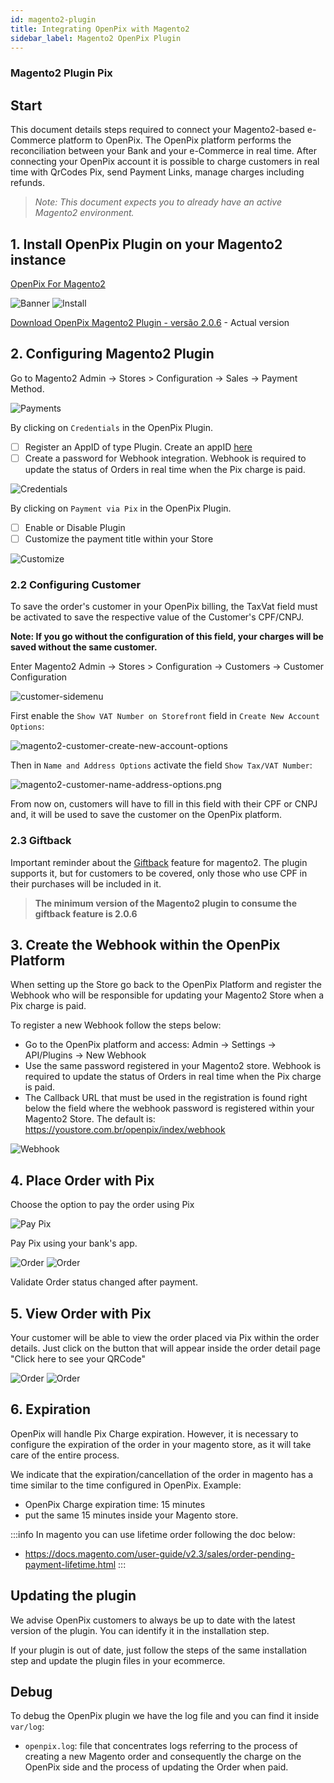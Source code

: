 ```yaml
---
id: magento2-plugin
title: Integrating OpenPix with Magento2
sidebar_label: Magento2 OpenPix Plugin
---
```


### Magento2 Plugin Pix

## Start

This document details steps required to connect your Magento2-based e-Commerce platform to OpenPix. The OpenPix platform performs the reconciliation between your Bank and your e-Commerce in real time.
After connecting your OpenPix account it is possible to charge customers in real time with QrCodes Pix, send Payment Links, manage charges including refunds.

> *Note: This document expects you to already have an active Magento2 environment.*

## 1. Install OpenPix Plugin on your Magento2 instance

[OpenPix For Magento2](https://marketplace.magento.com/openpix-pix.html)

![Banner](/img/ecommerce/woocommerce-banner.png)
![Install](/img/ecommerce/magento2/magento2-marketplace-search.png)

[Download OpenPix Magento2 Plugin - versão 2.0.6](pathname:///magento2/openpix_pix.2.0.6.zip) - Actual version

## 2. Configuring Magento2 Plugin

Go to Magento2 Admin -> Stores > Configuration -> Sales -> Payment Method.

![Payments](/img/ecommerce/magento2/magento2-payments.png)

By clicking on `Credentials` in the OpenPix Plugin.

- [ ] Register an AppID of type Plugin. Create an appID [here](../apis/api-getting-started.md)
- [ ] Create a password for Webhook integration. Webhook is required to update the status of Orders in real time when the Pix charge is paid.

![Credentials](/img/ecommerce/magento2/magento2-credentials.png)

By clicking on `Payment via Pix` in the OpenPix Plugin.

- [ ] Enable or Disable Plugin
- [ ] Customize the payment title within your Store

![Customize](/img/ecommerce/magento2/magento2-customize.png)

### 2.2 Configuring Customer

To save the order's customer in your OpenPix billing, the TaxVat field must be activated to save the respective value of the Customer's CPF/CNPJ.

**Note: If you go without the configuration of this field, your charges will be saved without the same customer.**

Enter Magento2 Admin -> Stores > Configuration -> Customers -> Customer Configuration

![customer-sidemenu](/img/ecommerce/magento2/magento2-customer-sidemenu.png)

First enable the `Show VAT Number on Storefront` field in `Create New Account Options`:

![magento2-customer-create-new-account-options](/img/ecommerce/magento2/magento2-customer-create-new-account-options.png)

Then in `Name and Address Options` activate the field `Show Tax/VAT Number`:

![magento2-customer-name-address-options.png](/img/ecommerce/magento2/magento2-customer-name-address-options.png)

From now on, customers will have to fill in this field with their CPF or CNPJ and, it will be used to save the customer on the OpenPix platform.

### 2.3 Giftback

Important reminder about the [Giftback](../giftback/what-is-giftback.md) feature for magento2. The plugin supports it, but for customers to be covered, only those who use CPF in their purchases will be included in it.

> **The minimum version of the Magento2 plugin to consume the giftback feature is 2.0.6**

## 3. Create the Webhook within the OpenPix Platform

When setting up the Store go back to the OpenPix Platform and register the Webhook who will be responsible for updating your Magento2 Store when a Pix charge is paid.

To register a new Webhook follow the steps below:

- Go to the OpenPix platform and access: Admin -> Settings -> API/Plugins -> New Webhook
- Use the same password registered in your Magento2 store. Webhook is required to update the status of Orders in real time when the Pix charge is paid.
- The Callback URL that must be used in the registration is found right below the field where the webhook password is registered within your Magento2 Store. The default is: <https://youstore.com.br/openpix/index/webhook>

![Webhook](/img/ecommerce/magento2/magento2-openpix-webhook.png)

## 4. Place Order with Pix

Choose the option to pay the order using Pix

![Pay Pix](/img/ecommerce/magento2/magento2-checkout-cart.png)

Pay Pix using your bank's app.

![Order](/img/ecommerce/magento2/m2-cs-1.png)
![Order](/img/ecommerce/magento2/m2-cs-2.png)

Validate Order status changed after payment.

## 5. View Order with Pix

Your customer will be able to view the order placed via Pix within the order details. Just click on the button that will appear inside the order detail page "Click here to see your QRCode"

![Order](/img/ecommerce/magento2/m2-od-1.png)
![Order](/img/ecommerce/magento2/m2-od-2.png)

## 6. Expiration

OpenPix will handle Pix Charge expiration. However, it is necessary to configure the expiration of the order in your magento store, as it will take care of the entire process.

We indicate that the expiration/cancellation of the order in magento has a time similar to the time configured in OpenPix. Example:
- OpenPix Charge expiration time: 15 minutes
- put the same 15 minutes inside your Magento store.

:::info
In magento you can use lifetime order following the doc below:
- <https://docs.magento.com/user-guide/v2.3/sales/order-pending-payment-lifetime.html>
:::

## Updating the plugin
We advise OpenPix customers to always be up to date with the latest version of the plugin. You can identify it in the installation step.

If your plugin is out of date, just follow the steps of the same installation step and update the plugin files in your ecommerce.

## Debug

To debug the OpenPix plugin we have the log file and you can find it inside `var/log`:

- `openpix.log`: file that concentrates logs referring to the process of creating a new Magento order and consequently the charge on the OpenPix side and the process of updating the Order when paid.
